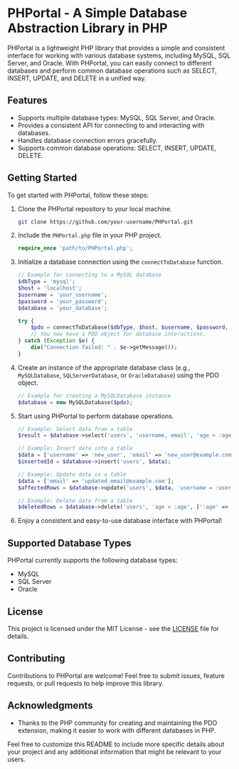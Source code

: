 # PHPortal - A Simple Database Abstraction Library in PHP
<a href='https://github.com/parsabe/PHPortal/blob/main/logo.png'></a>
PHPortal is a lightweight PHP library that provides a simple and consistent interface for working with various database systems, including MySQL, SQL Server, and Oracle. With PHPortal, you can easily connect to different databases and perform common database operations such as SELECT, INSERT, UPDATE, and DELETE in a unified way.

## Features

- Supports multiple database types: MySQL, SQL Server, and Oracle.
- Provides a consistent API for connecting to and interacting with databases.
- Handles database connection errors gracefully.
- Supports common database operations: SELECT, INSERT, UPDATE, DELETE.

## Getting Started

To get started with PHPortal, follow these steps:

1. Clone the PHPortal repository to your local machine.

   ```bash
   git clone https://github.com/your-username/PHPortal.git
   ```


2. Include the `PHPortal.php` file in your PHP project.

   ```php
   require_once 'path/to/PHPortal.php';
   ```

3. Initialize a database connection using the `connectToDatabase` function.

   ```php
   // Example for connecting to a MySQL database
   $dbType = 'mysql';
   $host = 'localhost';
   $username = 'your_username';
   $password = 'your_password';
   $database = 'your_database';

   try {
       $pdo = connectToDatabase($dbType, $host, $username, $password, $database);
       // You now have a PDO object for database interactions.
   } catch (Exception $e) {
       die("Connection failed: " . $e->getMessage());
   }
   ```

4. Create an instance of the appropriate database class (e.g., `MySQLDatabase`, `SQLServerDatabase`, or `OracleDatabase`) using the PDO object.

   ```php
   // Example for creating a MySQLDatabase instance
   $database = new MySQLDatabase($pdo);
   ```

5. Start using PHPortal to perform database operations.

   ```php
   // Example: Select data from a table
   $result = $database->select('users', 'username, email', 'age > :age', [':age' => 18]);

   // Example: Insert data into a table
   $data = ['username' => 'new_user', 'email' => 'new_user@example.com'];
   $insertedId = $database->insert('users', $data);

   // Example: Update data in a table
   $data = ['email' => 'updated_email@example.com'];
   $affectedRows = $database->update('users', $data, 'username = :username', [':username' => 'new_user']);

   // Example: Delete data from a table
   $deletedRows = $database->delete('users', 'age < :age', [':age' => 18]);
   ```

6. Enjoy a consistent and easy-to-use database interface with PHPortal!

## Supported Database Types

PHPortal currently supports the following database types:

- MySQL
- SQL Server
- Oracle

## License

This project is licensed under the MIT License - see the [LICENSE](LICENSE) file for details.

## Contributing

Contributions to PHPortal are welcome! Feel free to submit issues, feature requests, or pull requests to help improve this library.

## Acknowledgments

- Thanks to the PHP community for creating and maintaining the PDO extension, making it easier to work with different databases in PHP.

Feel free to customize this README to include more specific details about your project and any additional information that might be relevant to your users.


